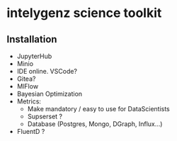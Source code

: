 # intelygenz science toolkit

## Installation

- JupyterHub
- Minio
- IDE online. VSCode?
- Gitea?
- MlFlow
- Bayesian Optimization
- Metrics:
    - Make mandatory / easy to use for DataScientists
    - Supserset ?
    - Database (Postgres, Mongo, DGraph, Influx...)
- FluentD ?